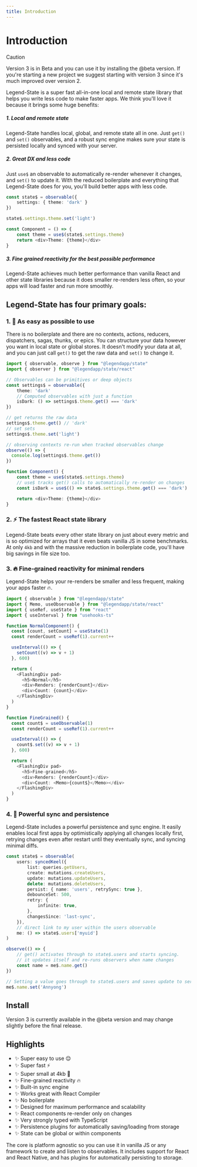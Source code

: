 ```yaml
---
title: Introduction
---
```


# Introduction

Caution

Version 3 is in Beta and you can use it by installing the @beta version. If you're starting a new project we suggest starting with version 3 since it's much improved over version 2.

Legend-State is a super fast all-in-one local and remote state library that helps you write less code to make faster apps. We think you'll love it because it brings some huge benefits:

##### 1. Local and remote state

Legend-State handles local, global, and remote state all in one. Just `get()` and `set()` observables, and a robust sync engine makes sure your state is persisted locally and synced with your server.

##### 2. Great DX and less code

Just `use$` an observable to automatically re-render whenever it changes, and `set()` to update it. With the reduced boilerplate and everything that Legend-State does for you, you'll build better apps with less code.

```typescript
const state$ = observable({
    settings: { theme: 'dark' }
})

state$.settings.theme.set('light')

const Component = () => {
    const theme = use$(state$.settings.theme)
    return <div>Theme: {theme}</div>
}
```

##### 3. Fine grained reactivity for the best possible performance

Legend-State achieves much better performance than vanilla React and other state libraries because it does smaller re-renders less often, so your apps will load faster and run more smoothly.

## Legend-State has four primary goals:

### 1. 🦄 As easy as possible to use

There is no boilerplate and there are no contexts, actions, reducers, dispatchers, sagas, thunks, or epics. You can structure your data however you want in local state or global stores. It doesn't modify your data at all, and you can just call `get()` to get the raw data and `set()` to change it.

```typescript
import { observable, observe } from "@legendapp/state"
import { observer } from "@legendapp/state/react"

// Observables can be primitives or deep objects
const settings$ = observable({
    theme: 'dark'
    // Computed observables with just a function
    isDark: () => settings$.theme.get() === 'dark'
})

// get returns the raw data
settings$.theme.get() // 'dark'
// set sets
settings$.theme.set('light')

// observing contexts re-run when tracked observables change
observe(() => {
  console.log(settings$.theme.get())
})

function Component() {
    const theme = use$(state$.settings.theme)
    // use$ tracks get() calls to automatically re-render on changes
    const isDark = use$(() => state$.settings.theme.get() === 'dark')

    return <div>Theme: {theme}</div>
}
```

### 2. ⚡️ The fastest React state library

Legend-State beats every other state library on just about every metric and is so optimized for arrays that it even beats vanilla JS in some benchmarks. At only `4kb` and with the massive reduction in boilerplate code, you'll have big savings in file size too.

### 3. 🔥 Fine-grained reactivity for minimal renders

Legend-State helps your re-renders be smaller and less frequent, making your apps faster 🔥.

```typescript
import { observable } from "@legendapp/state"
import { Memo, useObservable } from "@legendapp/state/react"
import { useRef, useState } from "react"
import { useInterval } from "usehooks-ts"

function NormalComponent() {
  const [count, setCount] = useState(1)
  const renderCount = useRef(1).current++

  useInterval(() => {
    setCount((v) => v + 1)
  }, 600)

  return (
    <FlashingDiv pad>
      <h5>Normal</h5>
      <div>Renders: {renderCount}</div>
      <div>Count: {count}</div>
    </FlashingDiv>
  )
}

function FineGrained() {
  const count$ = useObservable(1)
  const renderCount = useRef(1).current++

  useInterval(() => {
    count$.set((v) => v + 1)
  }, 600)

  return (
    <FlashingDiv pad>
      <h5>Fine-grained</h5>
      <div>Renders: {renderCount}</div>
      <div>Count: <Memo>{count$}</Memo></div>
    </FlashingDiv>
  )
}
```

### 4. 💾 Powerful sync and persistence

Legend-State includes a powerful persistence and sync engine. It easily enables local first apps by optimistically applying all changes locally first, retrying changes even after restart until they eventually sync, and syncing minimal diffs.

```typescript
const state$ = observable(
    users: syncedKeel({
        list: queries.getUsers,
        create: mutations.createUsers,
        update: mutations.updateUsers,
        delete: mutations.deleteUsers,
        persist: { name: 'users', retrySync: true },
        debounceSet: 500,
        retry: {
            infinite: true,
        },
        changesSince: 'last-sync',
    }),
    // direct link to my user within the users observable
    me: () => state$.users['myuid']
)

observe(() => {
    // get() activates through to state$.users and starts syncing.
    // it updates itself and re-runs observers when name changes
    const name = me$.name.get()
})

// Setting a value goes through to state$.users and saves update to server
me$.name.set('Annyong')
```

## Install

Version 3 is currently available in the @beta version and may change slightly before the final release.

## Highlights

- ✨ Super easy to use 😌
- ✨ Super fast ⚡️
- ✨ Super small at 4kb 🐥
- ✨ Fine-grained reactivity 🔥
- ✨ Built-in sync engine
- ✨ Works great with React Compiler
- ✨ No boilerplate
- ✨ Designed for maximum performance and scalability
- ✨ React components re-render only on changes
- ✨ Very strongly typed with TypeScript
- ✨ Persistence plugins for automatically saving/loading from storage
- ✨ State can be global or within components

The core is platform agnostic so you can use it in vanilla JS or any framework to create and listen to observables. It includes support for React and React Native, and has plugins for automatically persisting to storage.

